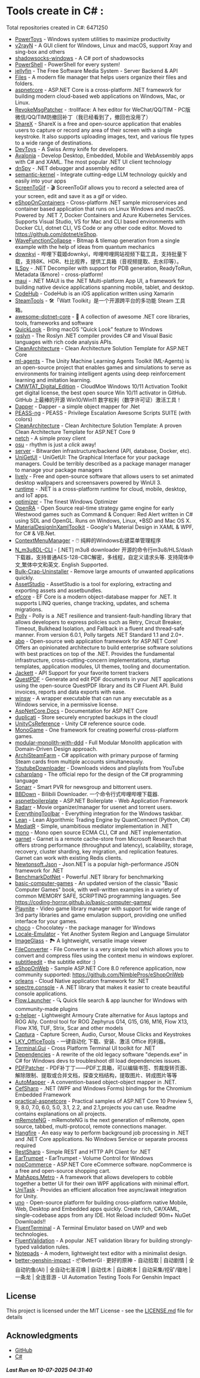 # Tools create in C# : 

Total repositories created in C#: 6471250

- [PowerToys](https://github.com/microsoft/PowerToys) - Windows system utilities to maximize productivity
- [v2rayN](https://github.com/2dust/v2rayN) - A GUI client for Windows, Linux and macOS, support Xray and sing-box and others
- [shadowsocks-windows](https://github.com/shadowsocks/shadowsocks-windows) - A C# port of shadowsocks
- [PowerShell](https://github.com/PowerShell/PowerShell) - PowerShell for every system!
- [jellyfin](https://github.com/jellyfin/jellyfin) - The Free Software Media System - Server Backend & API
- [Files](https://github.com/files-community/Files) - A modern file manager that helps users organize their files and folders.
- [aspnetcore](https://github.com/dotnet/aspnetcore) - ASP.NET Core is a cross-platform .NET framework for building modern cloud-based web applications on Windows, Mac, or Linux.
- [RevokeMsgPatcher](https://github.com/huiyadanli/RevokeMsgPatcher) - :trollface: A hex editor for WeChat/QQ/TIM - PC版微信/QQ/TIM防撤回补丁（我已经看到了，撤回也没用了）
- [ShareX](https://github.com/ShareX/ShareX) - ShareX is a free and open-source application that enables users to capture or record any area of their screen with a single keystroke. It also supports uploading images, text, and various file types to a wide range of destinations.
- [DevToys](https://github.com/DevToys-app/DevToys) - A Swiss Army knife for developers.
- [Avalonia](https://github.com/AvaloniaUI/Avalonia) - Develop Desktop, Embedded, Mobile and WebAssembly apps with C# and XAML. The most popular .NET UI client technology
- [dnSpy](https://github.com/dnSpy/dnSpy) - .NET debugger and assembly editor
- [semantic-kernel](https://github.com/microsoft/semantic-kernel) - Integrate cutting-edge LLM technology quickly and easily into your apps
- [ScreenToGif](https://github.com/NickeManarin/ScreenToGif) - 🎬 ScreenToGif allows you to record a selected area of your screen, edit and save it as a gif or video.
- [eShopOnContainers](https://github.com/dotnet-architecture/eShopOnContainers) - Cross-platform .NET sample microservices and container based application that runs on Linux Windows and macOS. Powered by .NET 7, Docker Containers and Azure Kubernetes Services. Supports Visual Studio, VS for Mac and CLI based environments with Docker CLI, dotnet CLI, VS Code or any other code editor. Moved to https://github.com/dotnet/eShop.
- [WaveFunctionCollapse](https://github.com/mxgmn/WaveFunctionCollapse) - Bitmap & tilemap generation from a single example with the help of ideas from quantum mechanics
- [downkyi](https://github.com/leiurayer/downkyi) - 哔哩下载姬downkyi，哔哩哔哩网站视频下载工具，支持批量下载，支持8K、HDR、杜比视界，提供工具箱（音视频提取、去水印等）。
- [ILSpy](https://github.com/icsharpcode/ILSpy) - .NET Decompiler with support for PDB generation, ReadyToRun, Metadata (&more) - cross-platform!
- [maui](https://github.com/dotnet/maui) - .NET MAUI is the .NET Multi-platform App UI, a framework for building native device applications spanning mobile, tablet, and desktop.
- [CodeHub](https://github.com/CodeHubApp/CodeHub) - CodeHub is an iOS application written using Xamarin
- [SteamTools](https://github.com/BeyondDimension/SteamTools) - 🛠「Watt Toolkit」是一个开源跨平台的多功能 Steam 工具箱。
- [awesome-dotnet-core](https://github.com/thangchung/awesome-dotnet-core) - :honeybee: A collection of awesome .NET core libraries, tools, frameworks and software
- [QuickLook](https://github.com/QL-Win/QuickLook) - Bring macOS “Quick Look” feature to Windows
- [roslyn](https://github.com/dotnet/roslyn) - The Roslyn .NET compiler provides C# and Visual Basic languages with rich code analysis APIs.
- [CleanArchitecture](https://github.com/jasontaylordev/CleanArchitecture) - Clean Architecture Solution Template for ASP.NET Core
- [ml-agents](https://github.com/Unity-Technologies/ml-agents) - The Unity Machine Learning Agents Toolkit (ML-Agents) is an open-source project that enables games and simulations to serve as environments for training intelligent agents using deep reinforcement learning and imitation learning.
- [CMWTAT_Digital_Edition](https://github.com/TGSAN/CMWTAT_Digital_Edition) - CloudMoe Windows 10/11 Activation Toolkit get digital license, the best open source Win 10/11 activator in GitHub. GitHub 上最棒的开源 Win10/Win11 数字权利（数字许可证）激活工具！
- [Dapper](https://github.com/DapperLib/Dapper) - Dapper - a simple object mapper for .Net
- [PEASS-ng](https://github.com/peass-ng/PEASS-ng) - PEASS - Privilege Escalation Awesome Scripts SUITE (with colors)
- [CleanArchitecture](https://github.com/ardalis/CleanArchitecture) - Clean Architecture Solution Template: A proven Clean Architecture Template for ASP.NET Core 9
- [netch](https://github.com/netchx/netch) - A simple proxy client
- [osu](https://github.com/ppy/osu) - rhythm is just a *click* away!
- [server](https://github.com/bitwarden/server) - Bitwarden infrastructure/backend (API, database, Docker, etc).
- [UniGetUI](https://github.com/marticliment/UniGetUI) - UniGetUI: The Graphical Interface for your package managers. Could be terribly described as a package manager manager to manage your package managers
- [lively](https://github.com/rocksdanister/lively) - Free and open-source software that allows users to set animated desktop wallpapers and screensavers powered by WinUI 3.
- [runtime](https://github.com/dotnet/runtime) - .NET is a cross-platform runtime for cloud, mobile, desktop, and IoT apps.
- [optimizer](https://github.com/hellzerg/optimizer) - The finest Windows Optimizer
- [OpenRA](https://github.com/OpenRA/OpenRA) - Open Source real-time strategy game engine for early Westwood games such as Command & Conquer: Red Alert written in C# using SDL and OpenGL. Runs on Windows, Linux, *BSD and Mac OS X.
- [MaterialDesignInXamlToolkit](https://github.com/MaterialDesignInXAML/MaterialDesignInXamlToolkit) - Google's Material Design in XAML & WPF, for C# & VB.Net. 
- [ContextMenuManager](https://github.com/BluePointLilac/ContextMenuManager) - 🖱️ 纯粹的Windows右键菜单管理程序
- [N_m3u8DL-CLI](https://github.com/nilaoda/N_m3u8DL-CLI) - [.NET] m3u8 downloader 开源的命令行m3u8/HLS/dash下载器，支持普通AES-128-CBC解密，多线程，自定义请求头等. 支持简体中文,繁体中文和英文. English Supported.
- [Bulk-Crap-Uninstaller](https://github.com/Klocman/Bulk-Crap-Uninstaller) - Remove large amounts of unwanted applications quickly.
- [AssetStudio](https://github.com/Perfare/AssetStudio) - AssetStudio is a tool for exploring, extracting and exporting assets and assetbundles.
- [efcore](https://github.com/dotnet/efcore) - EF Core is a modern object-database mapper for .NET. It supports LINQ queries, change tracking, updates, and schema migrations.
- [Polly](https://github.com/App-vNext/Polly) - Polly is a .NET resilience and transient-fault-handling library that allows developers to express policies such as Retry, Circuit Breaker, Timeout, Bulkhead Isolation, and Fallback in a fluent and thread-safe manner. From version 6.0.1, Polly targets .NET Standard 1.1 and 2.0+.
- [abp](https://github.com/abpframework/abp) - Open-source web application framework for ASP.NET Core! Offers an opinionated architecture to build enterprise software solutions with best practices on top of the .NET. Provides the fundamental infrastructure, cross-cutting-concern implementations, startup templates, application modules, UI themes, tooling and documentation.
- [Jackett](https://github.com/Jackett/Jackett) - API Support for your favorite torrent trackers
- [QuestPDF](https://github.com/QuestPDF/QuestPDF) - Generate and edit PDF documents in your .NET applications using the open-source QuestPDF library and its C# Fluent API. Build invoices, reports and data exports with ease.
- [winsw](https://github.com/winsw/winsw) - A wrapper executable that can run any executable as a Windows service, in a permissive license.
- [AspNetCore.Docs](https://github.com/dotnet/AspNetCore.Docs) - Documentation for ASP.NET Core
- [duplicati](https://github.com/duplicati/duplicati) - Store securely encrypted backups in the cloud!
- [UnityCsReference](https://github.com/Unity-Technologies/UnityCsReference) - Unity C# reference source code.
- [MonoGame](https://github.com/MonoGame/MonoGame) - One framework for creating powerful cross-platform games.
- [modular-monolith-with-ddd](https://github.com/kgrzybek/modular-monolith-with-ddd) - Full Modular Monolith application with Domain-Driven Design approach.
- [ArchiSteamFarm](https://github.com/JustArchiNET/ArchiSteamFarm) - C# application with primary purpose of farming Steam cards from multiple accounts simultaneously.
- [YoutubeDownloader](https://github.com/Tyrrrz/YoutubeDownloader) - Downloads videos and playlists from YouTube
- [csharplang](https://github.com/dotnet/csharplang) - The official repo for the design of the C# programming language
- [Sonarr](https://github.com/Sonarr/Sonarr) - Smart PVR for newsgroup and bittorrent users.
- [BBDown](https://github.com/nilaoda/BBDown) - Bilibili Downloader. 一个命令行式哔哩哔哩下载器.
- [aspnetboilerplate](https://github.com/aspnetboilerplate/aspnetboilerplate) - ASP.NET Boilerplate - Web Application Framework
- [Radarr](https://github.com/Radarr/Radarr) - Movie organizer/manager for usenet and torrent users.
- [EverythingToolbar](https://github.com/srwi/EverythingToolbar) - Everything integration for the Windows taskbar.
- [Lean](https://github.com/QuantConnect/Lean) - Lean Algorithmic Trading Engine by QuantConnect (Python, C#)
- [MediatR](https://github.com/LuckyPennySoftware/MediatR) - Simple, unambitious mediator implementation in .NET
- [mono](https://github.com/mono/mono) - Mono open source ECMA CLI, C# and .NET implementation.
- [garnet](https://github.com/microsoft/garnet) - Garnet is a remote cache-store from Microsoft Research that offers strong performance (throughput and latency), scalability, storage, recovery, cluster sharding, key migration, and replication features. Garnet can work with existing Redis clients.
- [Newtonsoft.Json](https://github.com/JamesNK/Newtonsoft.Json) - Json.NET is a popular high-performance JSON framework for .NET
- [BenchmarkDotNet](https://github.com/dotnet/BenchmarkDotNet) - Powerful .NET library for benchmarking
- [basic-computer-games](https://github.com/coding-horror/basic-computer-games) - An updated version of the classic "Basic Computer Games" book, with well-written examples in a variety of common MEMORY SAFE, SCRIPTING programming languages. See https://coding-horror.github.io/basic-computer-games/
- [Playnite](https://github.com/JosefNemec/Playnite) - Video game library manager with support for wide range of 3rd party libraries and game emulation support, providing one unified interface for your games.
- [choco](https://github.com/chocolatey/choco) - Chocolatey - the package manager for Windows
- [Locale-Emulator](https://github.com/xupefei/Locale-Emulator) - Yet Another System Region and Language Simulator
- [ImageGlass](https://github.com/d2phap/ImageGlass) - 🏞 A lightweight, versatile image viewer
- [FileConverter](https://github.com/Tichau/FileConverter) - File Converter is a very simple tool which allows you to convert and compress files using the context menu in windows explorer.
- [subtitleedit](https://github.com/SubtitleEdit/subtitleedit) - the subtitle editor :)
- [eShopOnWeb](https://github.com/dotnet-architecture/eShopOnWeb) - Sample ASP.NET Core 8.0 reference application, now community supported: https://github.com/NimblePros/eShopOnWeb
- [orleans](https://github.com/dotnet/orleans) - Cloud Native application framework for .NET
- [spectre.console](https://github.com/spectreconsole/spectre.console) - A .NET library that makes it easier to create beautiful console applications.
- [Flow.Launcher](https://github.com/Flow-Launcher/Flow.Launcher) - :mag: Quick file search & app launcher for Windows with community-made plugins
- [g-helper](https://github.com/seerge/g-helper) - Lightweight Armoury Crate alternative for Asus laptops and ROG Ally. Control tool for ROG Zephyrus G14, G15, G16, M16, Flow X13, Flow X16, TUF, Strix, Scar and other models
- [Captura](https://github.com/MathewSachin/Captura) - Capture Screen, Audio, Cursor, Mouse Clicks and Keystrokes
- [LKY_OfficeTools](https://github.com/OdysseusYuan/LKY_OfficeTools) - 一键自动化 下载、安装、激活 Office 的利器。
- [Terminal.Gui](https://github.com/gui-cs/Terminal.Gui) - Cross Platform Terminal UI toolkit for .NET
- [Dependencies](https://github.com/lucasg/Dependencies) - A rewrite of the old legacy software "depends.exe" in C# for Windows devs to troubleshoot dll load dependencies issues.
- [PDFPatcher](https://github.com/wmjordan/PDFPatcher) - PDF补丁丁——PDF工具箱，可以编辑书签、剪裁旋转页面、解除限制、提取或合并文档，探查文档结构，提取图片、转成图片等等
- [AutoMapper](https://github.com/LuckyPennySoftware/AutoMapper) - A convention-based object-object mapper in .NET. 
- [CefSharp](https://github.com/cefsharp/CefSharp) - .NET (WPF and Windows Forms) bindings for the Chromium Embedded Framework
- [practical-aspnetcore](https://github.com/dodyg/practical-aspnetcore) - Practical samples of ASP.NET Core 10 Preview 5, 9, 8.0, 7.0, 6.0, 5.0, 3.1, 2.2, and 2.1,projects you can use. Readme contains explanations on all projects.
- [mRemoteNG](https://github.com/mRemoteNG/mRemoteNG) - mRemoteNG is the next generation of mRemote, open source, tabbed, multi-protocol, remote connections manager.
- [Hangfire](https://github.com/HangfireIO/Hangfire) - An easy way to perform background job processing in .NET and .NET Core applications. No Windows Service or separate process required
- [RestSharp](https://github.com/restsharp/RestSharp) - Simple REST and HTTP API Client for .NET
- [EarTrumpet](https://github.com/File-New-Project/EarTrumpet) - EarTrumpet - Volume Control for Windows
- [nopCommerce](https://github.com/nopSolutions/nopCommerce) - ASP.NET Core eCommerce software. nopCommerce is a free and open-source shopping cart.
- [MahApps.Metro](https://github.com/MahApps/MahApps.Metro) - A framework that allows developers to cobble together a better UI for their own WPF applications with minimal effort.
- [UniTask](https://github.com/Cysharp/UniTask) - Provides an efficient allocation free async/await integration for Unity.
- [uno](https://github.com/unoplatform/uno) - Open-source platform for building cross-platform native Mobile, Web, Desktop and Embedded apps quickly.  Create rich, C#/XAML, single-codebase apps from any IDE. Hot Reload included! 90m+ NuGet Downloads!!
- [FluentTerminal](https://github.com/felixse/FluentTerminal) - A Terminal Emulator based on UWP and web technologies.
- [FluentValidation](https://github.com/FluentValidation/FluentValidation) - A popular .NET validation library for building strongly-typed validation rules.
- [Notepads](https://github.com/0x7c13/Notepads) - A modern, lightweight text editor with a minimalist design.
- [better-genshin-impact](https://github.com/babalae/better-genshin-impact) - 📦BetterGI · 更好的原神 - 自动拾取 | 自动剧情 | 全自动钓鱼(AI) | 全自动七圣召唤 | 自动伐木 | 自动刷本 | 自动采集/挖矿/锄地 | 一条龙 | 全连音游 - UI Automation Testing Tools For Genshin Impact


## License

This project is licensed under the MIT License - see the [LICENSE.md](LICENSE.md) file for details

## Acknowledgments

- [GitHub](https://github.com)
- [C#](https://dotnet.microsoft.com/en-us/languages/csharp)


##### _Last Run on 10-07-2025 04:31:40_